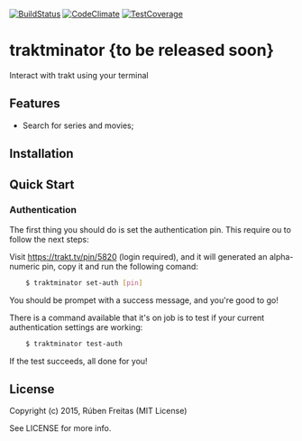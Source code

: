 [![BuildStatus](https://semaphoreci.com/api/v1/projects/88392fa3-c84a-4be9-871d-0a8a526acbe9/512651/badge.svg)](https://semaphoreci.com/rfreitas/traktminator-2)
[![CodeClimate](https://codeclimate.com/github/rubenfreitas/traktminator/badges/gpa.svg)](https://codeclimate.com/github/rubenfreitas/traktminator)
[![TestCoverage](https://codeclimate.com/github/rubenfreitas/traktminator/badges/coverage.svg)](https://codeclimate.com/github/rubenfreitas/traktminator/coverage)

# traktminator {to be released soon}

Interact with trakt using your terminal

## Features

* Search for series and movies;

## Installation


## Quick Start

### Authentication

The first thing you should do is set the authentication pin. This require ou to follow the next steps:

Visit https://trakt.tv/pin/5820 (login required), and it will generated an alpha-numeric pin, copy it and run the following comand:

```bash
    $ traktminator set-auth [pin]
```

You should be prompet with a success message, and you're good to go!

There is a command available that it's on job is to test if your current authentication settings are working:

```bash
    $ traktminator test-auth
```

If the test succeeds, all done for you!


## License

Copyright (c) 2015, Rúben Freitas (MIT License)

See LICENSE for more info.
